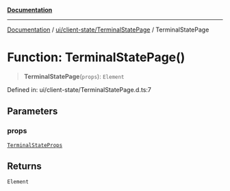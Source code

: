 [**Documentation**](../../../../index.md)

***

[Documentation](../../../../index.md) / [ui/client-state/TerminalStatePage](../index.md) / TerminalStatePage

# Function: TerminalStatePage()

> **TerminalStatePage**(`props`): `Element`

Defined in: ui/client-state/TerminalStatePage.d.ts:7

## Parameters

### props

[`TerminalStateProps`](../interfaces/TerminalStateProps.md)

## Returns

`Element`
